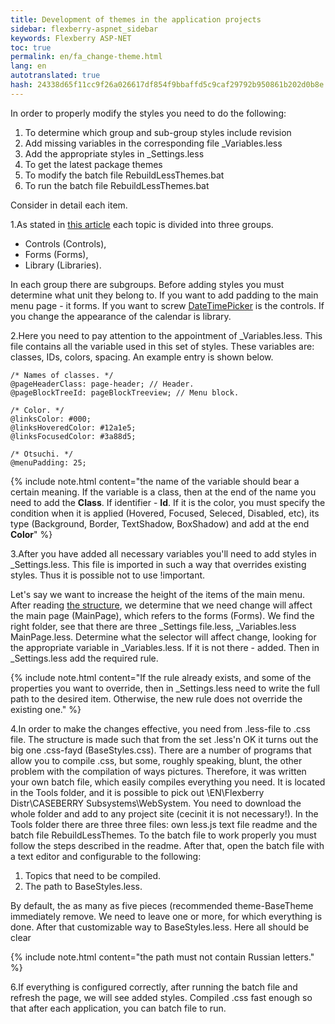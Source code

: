 ```yaml
--- 
title: Development of themes in the application projects 
sidebar: flexberry-aspnet_sidebar 
keywords: Flexberry ASP-NET 
toc: true 
permalink: en/fa_change-theme.html 
lang: en 
autotranslated: true 
hash: 24338d65f11cc9f26a026617df854f9bbaffd5c9caf29792b950861b202d0b8e 
--- 
```


In order to properly modify the styles you need to do the following: 

1. To determine which group and sub-group styles include revision 
2. Add missing variables in the corresponding file _Variables.less 
3. Add the appropriate styles in _Settings.less 
4. To get the latest package themes 
5. To modify the batch file RebuildLessThemes.bat 
6. To run the batch file RebuildLessThemes.bat 

Consider in detail each item. 

1.As stated in [this article](fa_theme-structure.html) each topic is divided into three groups. 

* Controls (Controls), 
* Forms (Forms), 
* Library (Libraries). 

In each group there are subgroups. Before adding styles you must determine what unit they belong to. If you want to add padding to the main menu page - it forms. If you want to screw [DateTimePicker](fw_datetime-picker.html) is the controls. If you change the appearance of the calendar is library. 

2.Here you need to pay attention to the appointment of _Variables.less. This file contains all the variable used in this set of styles. These variables are: classes, IDs, colors, spacing. An example entry is shown below. 

```less
/* Names of classes. */
@pageHeaderClass: page-header; // Header. 
@pageBlockTreeId: pageBlockTreeview; // Menu block. 

/* Color. */
@linksColor: #000;
@linksHoveredColor: #12a1e5;
@linksFocusedColor: #3a88d5;

/* Otsuchi. */
@menuPadding: 25;
``` 

{% include note.html content="the name of the variable should bear a certain meaning. If the variable is a class, then at the end of the name you need to add the **Class**. If identifier - **Id**. If it is the color, you must specify the condition when it is applied (Hovered, Focused, Seleced, Disabled, etc), its type (Background, Border, TextShadow, BoxShadow) and add at the end **Color**" %} 

3.After you have added all necessary variables you'll need to add styles in _Settings.less. This file is imported in such a way that overrides existing styles. Thus it is possible not to use !important. 

Let's say we want to increase the height of the items of the main menu. After reading [the structure](fa_theme-structure.html), we determine that we need change will affect the main page (MainPage), which refers to the forms (Forms). We find the right folder, see that there are three _Settings file.less, _Variables.less MainPage.less. Determine what the selector will affect change, looking for the appropriate variable in _Variables.less. If it is not there - added. Then in _Settings.less add the required rule. 

{% include note.html content="If the rule already exists, and some of the properties you want to override, then in _Settings.less need to write the full path to the desired item. Otherwise, the new rule does not override the existing one." %} 

4.In order to make the changes effective, you need from .less-file to .css file. The structure is made such that from the set .less'n OK it turns out the big one .css-fayd (BaseStyles.css). There are a number of programs that allow you to compile .css, but some, roughly speaking, blunt, the other problem with the compilation of ways pictures. Therefore, it was written your own batch file, which easily compiles everything you need. It is located in the Tools folder, and it is possible to pick out \\EN\Flexberry Distr\CASEBERRY Subsystems\WebSystem. You need to download the whole folder and add to any project site (cecinit it is not necessary!). In the Tools folder there are three three files: own less.js text file readme and the batch file RebuildLessThemes. To the batch file to work properly you must follow the steps described in the readme. After that, open the batch file with a text editor and configurable to the following: 

1. Topics that need to be compiled. 
2. The path to BaseStyles.less. 

By default, the as many as five pieces (recommended theme-BaseTheme immediately remove. We need to leave one or more, for which everything is done. After that customizable way to BaseStyles.less. Here all should be clear 

{% include note.html content="the path must not contain Russian letters." %} 

6.If everything is configured correctly, after running the batch file and refresh the page, we will see added styles. Compiled .css fast enough so that after each application, you can batch file to run. 



